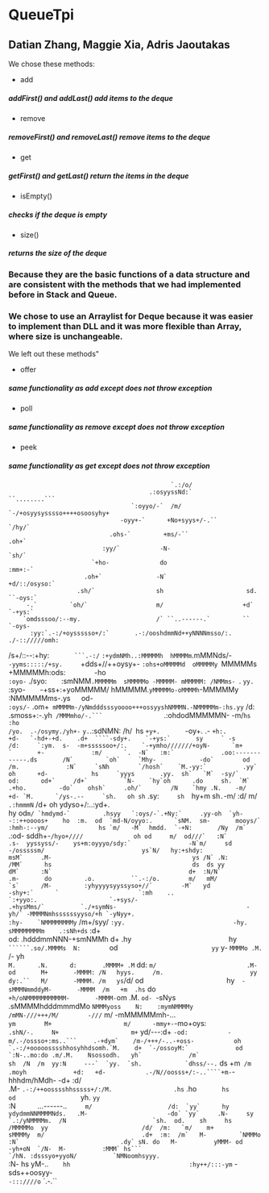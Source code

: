 # QueueTpi
## Datian Zhang, Maggie Xia, Adris Jaoutakas

We chose these methods:
+ add
##### addFirst() and addLast() add items to the deque
+ remove
##### removeFirst() and removeLast() remove items to the deque
+ get
##### getFirst() and getLast() return the items in the deque
+ isEmpty()
##### checks if the deque is empty
+ size()
##### returns the size of the deque

### Because they are the basic functions of a data structure and are consistent with the methods that we had implemented before in Stack and Queue.

### We chose to use an Arraylist for Deque because it was easier to implement than DLL and it was more flexible than Array, where size is unchangeable.

We left out these methods"
+ offer
##### same functionality as add except does not throw exception
+ poll
##### same functionality as remove except does not throw exception
+ peek
##### same functionality as get except does not throw exception


                                                                                                    
                                                 `.:/o/                                             
                                           .:osyyssNd:`           ``........```                     
                                      `:oyyo/-`  /m/   `-/+osyysysssso++++osoosyhy+                 
                                   -oyy+-`      +No+syys+/-.``               `/hy/`                 
                                .ohs-`         +ms/-``                     .oh+`                    
                              :yy/`           -N-                        `sh/`                      
                           `+ho-              do                        :mm+:-`                     
                         .oh+`               -N`                       +d/::/osyso:`                
                       .sh/`                 sh                       sd.      ``-oys:`             
         -.`         `oh/`                   m/                      +d`           `-+ys:`          
        `omdsssoo/:--my.                     /` ``..------.`         ``               `-oys-        
          :yy:`.-:/+oyssssso+/:`       .-:/ooshdmmNd++yNNNNmsso/:.              ./-:://///omh:      
   /s+/::--:+hy:`       ```.-:/`  `:+ydmNMh..:MMMMMh  hMMMMm`.mMMNds/-`         -yyms:::::/+sy.     
   `+dds+//++oysy+-           `:ohs+oMMMMMd  oMMMMMy `MMMMMs +MMMMMh:ods:`        `-ho              
     `:oyo-`    ./syo:`    `:smNMM` .MMMMMm  sMMMMMo -MMMMM- mMMMMM: /NMMms-  `.    `yy.            
        `:syo-`    `-+ss+:+yoMMMMM/  hMMMMM.`yMMMMMo-oMMMMh`-MMMMMy :NMMMMMms-.ys`   `od-           
           `:oys/-`    .om+` mMMMMm-/yNmdddsssyoooo+++ossyyshNMMMN.-NMMMMMm-:hs.yy`    /d:          
              .smoss+:-.yh`  /MMMmho/-.```                  `.:ohdodMMMMMN-  -m/`hs     :ho`        
            `/yo.  .-/osymy./yh+-`                            `y.`.:sdNMN:  /h/` `hs     `+y+.      
         `-oy+.     .-  ``+h:.                                 +d-   `-hd+-+d.    .d+  ````-sdy+.   
      `-+ys:`       sy     ` -s                                 /d:     `:ym.  s-  -m+sssssoo+/:.   
   `-+ymho///////+oyN-      `m+           `       +-             :m/      `.  -N`   :m:`            
  .oo:------------.ds       /N`         `oh`     `Mhy-            -do`        od     /m.            
                  :N`     `sNh        `/hosh`    `M.-yy:`          .yy`       oh      +d-           
                  hs     `yyys       .yy.  sh`   `M`  -sy/`          od:      od+`     /d+`         
                 `N-    `hy`oh      .do     sh.  `M`    .+ho.         -do`    ohsh`     .oh/`       
                 /N    `hmy .N.    -m/       +d- `M.      `/ys-.--     `sh.   oh sh``     .sy:`     
                 sh   `hy+m  sh`.`-m/         :d/ m/      `.:hmmmN`      /d+  oh  ydyso+/:..:yd+.   
                 hy   od``m/ `hmdymd-`         .hsyy   `:oys/-`.+Ny:`     .yy-oh  `yh--::++oooos+   
                 ho  :m.  od  `md-N/oyyo:.      `sNM.  sm-       mooys/`    :hmh-:--ym/             
                 hs `m/   -M`  hmdd.  `-+N:       /Ny  /m`  ``.:od-  sddh+-```/hyo+////             
                 oh od     m/  od///`   :N`        .s-  yyssyss/-    ys+m:oyyyo/sdy:`               
                 -N`m/     sd   -/osssssm/                           ys`N/   hy:+shdy:              
                  msM`     .M-                                       ys /N` .N:                     
                  /MM`      hs                                       ds  ds yy                      
                   dM`      :N`                                      d+  :N/N`                      
                   .m-       do         .o.          ``.-:/o.        m/   mM/                       
                    `s`      /M-         :yhyyyysyyssyso+//`        -M`   yd                        
                              -shy+:`      `                      `:mh    ..                        
                                 `:+yyo:.                    `-+sys/-                               
                                   .+hysMms/`          `./+symNs-                                   
                                 -yh/` -MMMMNmhssssssyyso/+h `-yNyy+.                               
                               :hy-    `NMMMMMMMMy```    /m+/syy/ `:yy.                             
                             -hy.       sMMMMMMMMm    .:sNh+ds`      :d+                            
                            od:         .hdddmmNNN-+smNMMh  d+        .hy`                          
                          `hy`            ``````.so/.MMMMs  N:         `od`                         
                          yy`      y-               `MMMMo .M. `/-       yh                         
                         `M.      .N.      d:       .MMMM+ .M`  dd:      `m/                        
                         .M-      od       M+       -MMMM: /N   hyys.     /m.                       
                          yy      dy:.``   M/       -MMMM. /m   ys`/d/     od`                      
                          `hy`  -sMMMNmmddyM-       -MMMM  /m   +m  .hs`    do                      
                           `+h/oNMMMMMMMMMMM-       -MMMM-`om   .M.  `od- `-sNys                    
                             .sMMMMhdddmmmdMo       `NMMMyoss    N:    :mymNMMMMy                   
                               /mMN-///+++/M/        -///`       m/     -mMMMMMmh-...               
                                `ym        M+                    m/      -mmy+-`-mo+oys:`           
                               .shN/-.     N+                    m+`      yd/---:d+  `-od:          
                              -m/.-/ossso+:ms..```    `     ``.-+dym`    /m-/+++/-..-+oss-          
                              oh      `.-:/+ooooosssshhosyhhdsomh.`M.    d+  `-/ossoyM:`            
                              od                   `:N-..mo:do .m/.M.    Nsossodh.   yh`            
                              /m`                   sh  /N  /m  yy:N     ---`  `yy.  `sh.           
                              `dhss/--.``           ds  +m` /m .moyh             +d:   +d-          
                               .-/N//oosss+/:-..````+m-`-hhhdm/hMdh-              -d+   :d/         
                                 .M-    `.-:/++oosssshhsssss+/:/M.                 .hs`  .ho`       
                                  hs                           od                   `yh.  `yy`      
                                  :N`      `...------..``      m/                     /d:  `yy`     
                                   hy      ydydmmNNMMMMNds.   .M-                      -do` `yy`    
                                   .N-     sy   `.:/yNMMMMm.  /N                        `sh.  od.   
                                    sh     hs        /MMMMMo  yy                          /d/  /m:  
                                    `m/    m+         sMMMMy  m/                           .d+  :m: 
                                     /m`   M-         `NMMMo :N`                            .dy` sN.
                                      do   M-          yMMM- od                              -yh+oN 
                                     `/N-  M-          :MMM` hs```                             `/hN.
                                :dsssyo+yyoN/          `NMNoomhsyyy.                              ``
                                :N-        hs           yM-..`    hh                                
                                 :hy++/:::-ym`          -sds++oosyy-                                
                                   `-:::////o`             `.-.``                                   




